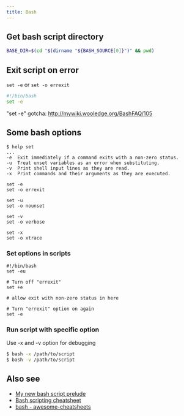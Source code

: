 ```yaml
---
title: Bash
---
```


## Get bash script directory
```bash
BASE_DIR=$(cd "$(dirname "${BASH_SOURCE[0]}")" && pwd)
```

## Exit script on error
`set -e` or `set -o errexit`

```bash
#!/bin/bash
set -e

```
"set -e" gotcha: http://mywiki.wooledge.org/BashFAQ/105

## Some bash options

```
$ help set
...
-e  Exit immediately if a command exits with a non-zero status.
-u  Treat unset variables as an error when substituting.
-v  Print shell input lines as they are read.
-x  Print commands and their arguments as they are executed.
```

```
set -e 
set -o errexit

set -u 
set -o nounset

set -v 
set -o verbose

set -x
set -o xtrace
```

### Set options in scripts
```
#!/bin/bash
set -eu

# Turn off "errexit"
set +e

# allow exit with non-zero status in here

# Turn "errexit" option on again
set -e
```

### Run script with specific option

Use -x and -v option for debugging

```bash
$ bash -x /path/to/script
$ bash -v /path/to/script
```

## Also see
- [My new bash script prelude](http://gfxmonk.net/2012/06/17/my-new-bash-script-prelude.html)
- [Bash scripting cheatsheet](https://devhints.io/bash)
- [bash - awesome-cheatsheets](https://github.com/LeCoupa/awesome-cheatsheets/blob/master/languages/bash.sh)
